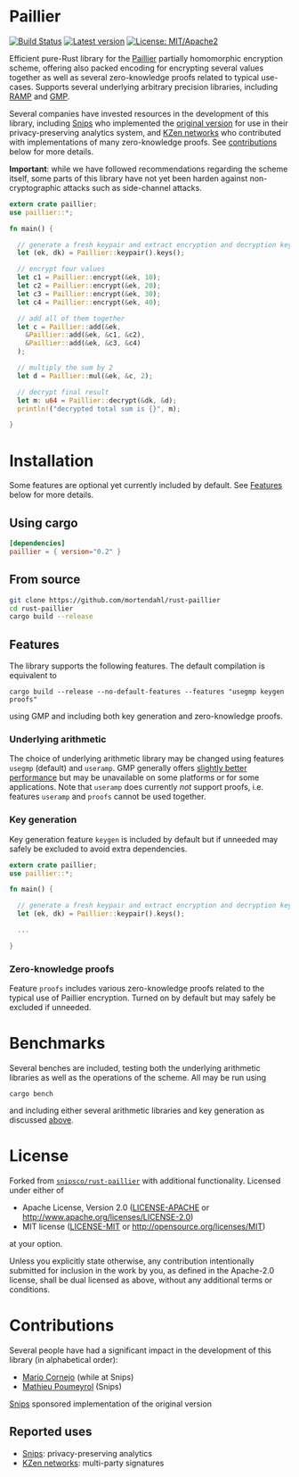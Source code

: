 # Paillier

[![Build Status](https://travis-ci.org/mortendahl/rust-paillier.svg)](https://travis-ci.org/mortendahl/rust-paillier)
[![Latest version](https://img.shields.io/crates/v/paillier.svg)](https://img.shields.io/crates/v/paillier.svg)
[![License: MIT/Apache2](https://img.shields.io/badge/license-MIT%2fApache2-blue.svg)](https://img.shields.io/badge/license-MIT%2fApache2-blue.svg)

Efficient pure-Rust library for the [Paillier](https://en.wikipedia.org/wiki/Paillier_cryptosystem) partially homomorphic encryption scheme, offering also packed encoding for encrypting several values together as well as several zero-knowledge proofs related to typical use-cases.
Supports several underlying arbitrary precision libraries, including [RAMP](https://github.com/Aatch/ramp) and [GMP](https://github.com/fizyk20/rust-gmp).

Several companies have invested resources in the development of this library, including [Snips](https://snips.ai/) who implemented the [original version](https://github.com/snipsco/rust-paillier) for use in their privacy-preserving analytics system, and [KZen networks](https://github.com/KZen-networks) who contributed with implementations of many zero-knowledge proofs. See [contributions](#contributions) below for more details.

**Important**: while we have followed recommendations regarding the scheme itself, some parts of this library have not yet been harden against non-cryptographic attacks such as side-channel attacks.

```rust
extern crate paillier;
use paillier::*;

fn main() {

  // generate a fresh keypair and extract encryption and decryption keys
  let (ek, dk) = Paillier::keypair().keys();

  // encrypt four values
  let c1 = Paillier::encrypt(&ek, 10);
  let c2 = Paillier::encrypt(&ek, 20);
  let c3 = Paillier::encrypt(&ek, 30);
  let c4 = Paillier::encrypt(&ek, 40);

  // add all of them together
  let c = Paillier::add(&ek,
    &Paillier::add(&ek, &c1, &c2),
    &Paillier::add(&ek, &c3, &c4)
  );

  // multiply the sum by 2
  let d = Paillier::mul(&ek, &c, 2);

  // decrypt final result
  let m: u64 = Paillier::decrypt(&dk, &d);
  println!("decrypted total sum is {}", m);

}
```

# Installation

Some features are optional yet currently included by default. See [Features](#features) below for more details.

## Using cargo

```toml
[dependencies]
paillier = { version="0.2" }
```

## From source

```bash
git clone https://github.com/mortendahl/rust-paillier
cd rust-paillier
cargo build --release
```

## Features

The library supports the following features. The default compilation is equivalent to
```
cargo build --release --no-default-features --features "usegmp keygen proofs"
```
using GMP and including both key generation and zero-knowledge proofs.

### Underlying arithmetic

The choice of underlying arithmetic library may be changed using features `usegmp` (default) and `useramp`. GMP generally offers [slightly better performance](https://medium.com/snips-ai/benchmarking-paillier-encryption-15631a0b5ad8) but may be unavailable on some platforms or for some applications. Note that `useramp` does currently *not* support proofs, i.e. features `useramp` and `proofs` cannot be used together.

### Key generation

Key generation feature `keygen` is included by default but if unneeded may safely be excluded to avoid extra dependencies.

```rust
extern crate paillier;
use paillier::*;

fn main() {

  // generate a fresh keypair and extract encryption and decryption keys
  let (ek, dk) = Paillier::keypair().keys();

  ...

}
```

### Zero-knowledge proofs

Feature `proofs` includes various zero-knowledge proofs related to the typical use of Paillier encryption. Turned on by default but may safely be excluded if unneeded.

# Benchmarks

Several benches are included, testing both the underlying arithmetic libraries as well as the operations of the scheme. All may be run using
```
cargo bench
```
and including either several arithmetic libraries and key generation as discussed [above](#building).

# License

Forked from [`snipsco/rust-paillier`](https://github.com/snipsco/rust-paillier) with additional functionality. Licensed under either of

 * Apache License, Version 2.0 ([LICENSE-APACHE](LICENSE-APACHE) or http://www.apache.org/licenses/LICENSE-2.0)
 * MIT license ([LICENSE-MIT](LICENSE-MIT) or http://opensource.org/licenses/MIT)

at your option.

Unless you explicitly state otherwise, any contribution intentionally submitted for inclusion in the work by you, as defined in the Apache-2.0 license, shall be dual licensed as above, without any additional terms or conditions.

# Contributions

Several people have had a significant impact in the development of this library (in alphabetical order):
- [Mario Cornejo](https://github.com/mcornejo) (while at Snips)
- [Mathieu Poumeyrol](https://github.com/kali) (Snips)

[Snips](https://github.com/snipsco) sponsored implementation of the original version

## Reported uses

- [Snips](https://github.com/snipsco): privacy-preserving analytics
- [KZen networks](https://github.com/KZen-networks): multi-party signatures
